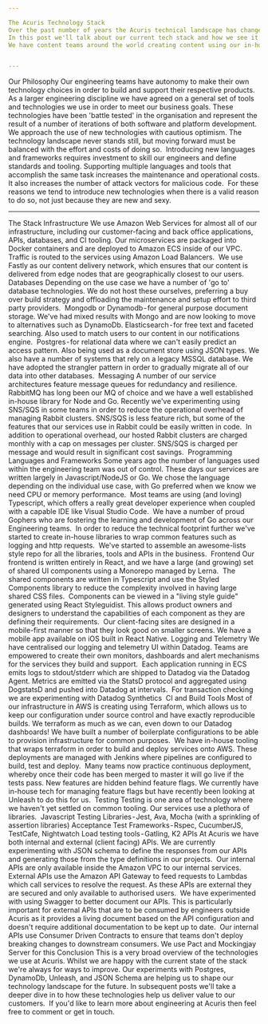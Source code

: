 ```yaml
---

The Acuris Technology Stack
Over the past number of years the Acuris technical landscape has changed hugely. We're becoming less reliant on our legacy systems, we've embraced a microservices architecture running in the cloud and there's a feeling amongst our engineering teams that we're building software 'the right way'.
In this post we'll talk about our current tech stack and how we see it evolving.
We have content teams around the world creating content using our in-house tools. On the distribution side we have services supplying specialist news, research and analysis to financial professionals across the globe via websites, apps and emails.


---
```


Our Philosophy
Our engineering teams have autonomy to make their own technology choices in order to build and support their respective products. As a larger engineering discipline we have agreed on a general set of tools and technologies we use in order to meet our business goals.
These technologies have been 'battle tested' in the organisation and represent the result of a number of iterations of both software and platform development. 
We approach the use of new technologies with cautious optimism. The technology landscape never stands still, but moving forward must be balanced with the effort and costs of doing so. 
Introducing new languages and frameworks requires investment to skill our engineers and define standards and tooling. Supporting multiple languages and tools that accomplish the same task increases the maintenance and operational costs. It also increases the number of attack vectors for malicious code. 
For these reasons we tend to introduce new technologies when there is a valid reason to do so, not just because they are new and sexy. 


---

The Stack
Infrastructure
We use Amazon Web Services for almost all of our infrastructure, including our customer-facing and back office applications, APIs, databases, and CI tooling.
Our microservices are packaged into Docker containers and are deployed to Amazon ECS inside of our VPC. Traffic is routed to the services using Amazon Load Balancers. 
We use Fastly as our content delivery network, which ensures that our content is delivered from edge nodes that are geographically closest to our users. 
Databases
Depending on the use case we have a number of 'go to' database technologies. We do not host these ourselves, preferring a buy over build strategy and offloading the maintenance and setup effort to third party providers. 
Mongodb or Dynamodb - for general purpose document storage. We've had mixed results with Mongo and are now looking to move to alternatives such as DynamoDb.
Elasticsearch - for free text and faceted searching. Also used to match users to our content in our notifications engine. 
Postgres - for relational data where we can't easily predict an access pattern. Also being used as a document store using JSON types.
We also have a number of systems that rely on a legacy MSSQL database. We have adopted the strangler pattern in order to gradually migrate all of our data into other databases. 
Messaging
A number of our service architectures feature message queues for redundancy and resilience. RabbitMQ has long been our MQ of choice and we have a well established in-house library for Node and Go. Recently we've experimenting using SNS/SQS in some teams in order to reduce the operational overhead of managing Rabbit clusters. SNS/SQS is less feature rich, but some of the features that our services use in Rabbit could be easily written in code. 
In addition to operational overhead, our hosted Rabbit clusters are charged monthly with a cap on messages per cluster. SNS/SQS is charged per message and would result in significant cost savings. 
Programming Languages and Frameworks
Some years ago the number of languages used within the engineering team was out of control. These days our services are written largely in Javascript/NodeJS or Go. We chose the language depending on the individual use case, with Go preferred when we know we need CPU or memory performance. 
Most teams are using (and loving) Typescript, which offers a really great developer experience when coupled with a capable IDE like Visual Studio Code. 
We have a number of proud Gophers who are fostering the learning and development of Go across our Engineering teams. 
In order to reduce the technical footprint further we've started to create in-house libraries to wrap common features such as logging and http requests. 
We've started to assemble an awesome-lists style repo for all the libraries, tools and APIs in the business. 
Frontend
Our frontend is written entirely in React, and we have a large (and growing) set of shared UI components using a Monorepo managed by Lerna. 
The shared components are written in Typescript and use the Styled Components library to reduce the complexity involved in having large shared CSS files. 
Components can be viewed in a "living style guide" generated using React Styleguidist. This allows product owners and designers to understand the capabilities of each component as they are defining their requirements. 
Our client-facing sites are designed in a mobile-first manner so that they look good on smaller screens. We have a mobile app available on iOS built in React Native.
Logging and Telemetry
We have centralised our logging and telemetry UI within Datadog. Teams are empowered to create their own monitors, dashboards and alert mechanisms for the services they build and support. 
Each application running in ECS emits logs to stdout/stderr which are shipped to Datadog via the Datadog Agent. Metrics are emitted via the StatsD protocol and aggregated using DogstatsD and pushed into Datadog at intervals. 
For transaction checking we are experimenting with Datadog Synthetics 
CI and Build Tools
Most of our infrastructure in AWS is creating using Terraform, which allows us to keep our configuration under source control and have exactly reproducible builds.
We terraform as much as we can, even down to our Datadog dashboards! We have built a number of boilerplate configurations to be able to provision infrastructure for common purposes. 
We have in-house tooling that wraps terraform in order to build and deploy services onto AWS. These deployments are managed with Jenkins where pipelines are configured to build, test and deploy. 
Many teams now practice continuous deployment, whereby once their code has been merged to master it will go live if the tests pass. New features are hidden behind feature flags. We currently have in-house tech for managing feature flags but have recently been looking at Unleash to do this for us. 
Testing
Testing is one area of technology where we haven't yet settled on common tooling. Our services use a plethora of libraries. 
Javascript Testing Libraries - Jest, Ava, Mocha (with a sprinkling of assertion libraries)
Acceptance Test Frameworks - Rspec, CucumberJS, TestCafe, Nightwatch
Load testing tools - Gatling, K2
APIs
At Acuris we have both internal and external (client facing) APIs. We are currently experimenting with JSON schema to define the responses from our APIs and generating those from the type definitions in our projects. 
Our internal APIs are only available inside the Amazon VPC to our internal services. 
External APIs use the Amazon API Gateway to feed requests to Lambdas which call services to resolve the request. As these APIs are external they are secured and only available to authorised users. 
We have experimented with using Swagger to better document our APIs. This is particularly important for external APIs that are to be consumed by engineers outside Acuris as it provides a living document based on the API configuration and doesn't require additional documentation to be kept up to date. 
Our internal APIs use Consumer Driven Contracts to ensure that teams don't deploy breaking changes to downstream consumers. We use Pact and Mockingjay Server for this
Conclusion
This is a very broad overview of the technologies we use at Acuris. Whilst we are happy with the current state of the stack we're always for ways to improve. Our experiments with Postgres, DynamoDb, Unleash, and JSON Schema are helping us to shape our technology landscape for the future.
In subsequent posts we'll take a deeper dive in to how these technologies help us deliver value to our customers. 
If you'd like to learn more about engineering at Acuris then feel free to comment or get in touch.